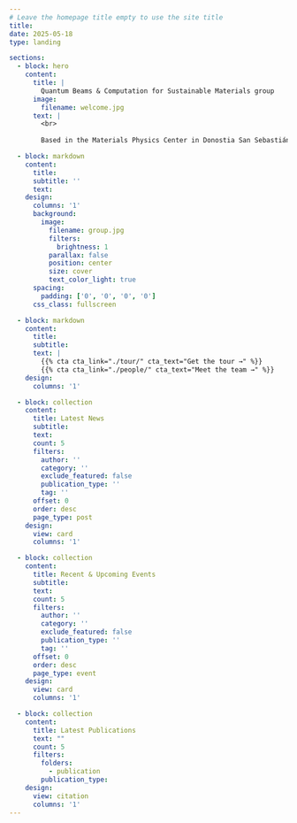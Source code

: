 ```yaml
---
# Leave the homepage title empty to use the site title
title:
date: 2025-05-18
type: landing

sections:
  - block: hero
    content:
      title: |
        Quantum Beams & Computation for Sustainable Materials group
      image:
        filename: welcome.jpg
      text: |
        <br>
        
        Based in the Materials Physics Center in Donostia San Sebastián, we are focused on the use and development of neutron-based and computation techniques to improve our knowledge of energy materials

  - block: markdown
    content:
      title:
      subtitle: ''
      text:
    design:
      columns: '1'
      background:
        image: 
          filename: group.jpg
          filters:
            brightness: 1
          parallax: false
          position: center
          size: cover
          text_color_light: true
      spacing:
        padding: ['0', '0', '0', '0']
      css_class: fullscreen

  - block: markdown
    content:
      title:
      subtitle:
      text: |
        {{% cta cta_link="./tour/" cta_text="Get the tour →" %}}
        {{% cta cta_link="./people/" cta_text="Meet the team →" %}}
    design:
      columns: '1'

  - block: collection
    content:
      title: Latest News
      subtitle:
      text:
      count: 5
      filters:
        author: ''
        category: ''
        exclude_featured: false
        publication_type: ''
        tag: ''
      offset: 0
      order: desc
      page_type: post
    design:
      view: card
      columns: '1'

  - block: collection
    content:
      title: Recent & Upcoming Events
      subtitle:
      text:
      count: 5
      filters:
        author: ''
        category: ''
        exclude_featured: false
        publication_type: ''
        tag: ''
      offset: 0
      order: desc
      page_type: event
    design:
      view: card
      columns: '1'

  - block: collection
    content:
      title: Latest Publications
      text: ""
      count: 5
      filters:
        folders:
          - publication
        publication_type:
    design:
      view: citation
      columns: '1'
---
```

